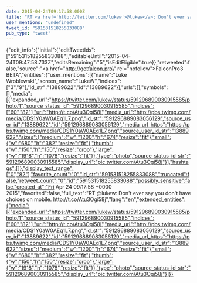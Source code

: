 ```yaml
---
date: 2015-04-24T09:17:58.000Z
title: "RT <a href='http://twitter.com/lukew'>@lukew</a>: Don't ever say you don't have choices on mobile. http://t.co/Atu3Ogi58j″"
user_mentions: "undefined"
tweet_id: "591531518255833088"
pub_type: "tweet"
---
```

{"edit_info":{"initial":{"editTweetIds":["591531518255833088"],"editableUntil":"2015-04-24T09:47:58.733Z","editsRemaining":"5","isEditEligible":true}},"retweeted":false,"source":"<a href=\"http://getfalcon.pro\" rel=\"nofollow\">FalconPro3 BETA</a>","entities":{"user_mentions":[{"name":"Luke Wroblewski","screen_name":"LukeW","indices":["3","9"],"id_str":"13889622","id":"13889622"}],"urls":[],"symbols":[],"media":[{"expanded_url":"https://twitter.com/lukew/status/591296890030915585/photo/1","source_status_id":"591296890030915585","indices":["60","82"],"url":"http://t.co/Atu3Ogi58j","media_url":"http://pbs.twimg.com/media/CDS1Y0aW0AEq1L7.png","id_str":"591296889083056129","source_user_id":"13889622","id":"591296889083056129","media_url_https":"https://pbs.twimg.com/media/CDS1Y0aW0AEq1L7.png","source_user_id_str":"13889622","sizes":{"medium":{"w":"1200","h":"674","resize":"fit"},"small":{"w":"680","h":"382","resize":"fit"},"thumb":{"w":"150","h":"150","resize":"crop"},"large":{"w":"1918","h":"1078","resize":"fit"}},"type":"photo","source_status_id_str":"591296890030915585","display_url":"pic.twitter.com/Atu3Ogi58j"}],"hashtags":[]},"display_text_range":["0","82"],"favorite_count":"0","id_str":"591531518255833088","truncated":false,"retweet_count":"0","id":"591531518255833088","possibly_sensitive":false,"created_at":"Fri Apr 24 09:17:58 +0000 2015","favorited":false,"full_text":"RT @lukew: Don't ever say you don't have choices on mobile. http://t.co/Atu3Ogi58j","lang":"en","extended_entities":{"media":[{"expanded_url":"https://twitter.com/lukew/status/591296890030915585/photo/1","source_status_id":"591296890030915585","indices":["60","82"],"url":"http://t.co/Atu3Ogi58j","media_url":"http://pbs.twimg.com/media/CDS1Y0aW0AEq1L7.png","id_str":"591296889083056129","source_user_id":"13889622","id":"591296889083056129","media_url_https":"https://pbs.twimg.com/media/CDS1Y0aW0AEq1L7.png","source_user_id_str":"13889622","sizes":{"medium":{"w":"1200","h":"674","resize":"fit"},"small":{"w":"680","h":"382","resize":"fit"},"thumb":{"w":"150","h":"150","resize":"crop"},"large":{"w":"1918","h":"1078","resize":"fit"}},"type":"photo","source_status_id_str":"591296890030915585","display_url":"pic.twitter.com/Atu3Ogi58j"}]}}
